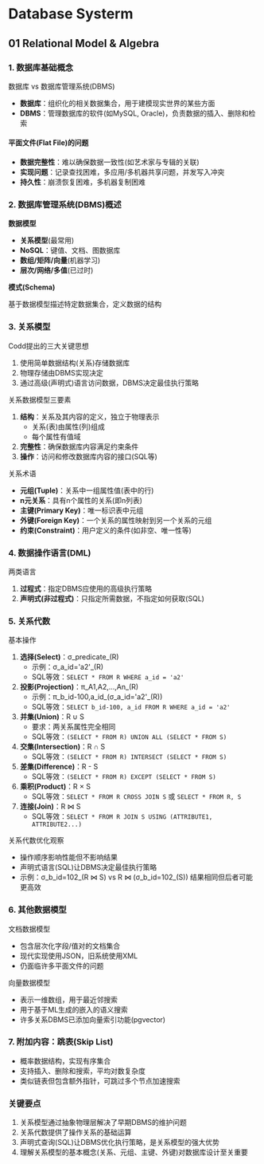 # Database Systerm

## 01 Relational Model & Algebra

### 1. 数据库基础概念

数据库 vs 数据库管理系统(DBMS)

- **数据库**：组织化的相关数据集合，用于建模现实世界的某些方面
- **DBMS**：管理数据库的软件(如MySQL, Oracle)，负责数据的插入、删除和检索

#### 平面文件(Flat File)的问题

- **数据完整性**：难以确保数据一致性(如艺术家与专辑的关联)
- **实现问题**：记录查找困难，多应用/多机器共享问题，并发写入冲突
- **持久性**：崩溃恢复困难，多机器复制困难

### 2. 数据库管理系统(DBMS)概述

**数据模型**

- **关系模型**(最常用)
- **NoSQL**：键值、文档、图数据库
- **数组/矩阵/向量**(机器学习)
- **层次/网络/多值**(已过时)

**模式(Schema)**

基于数据模型描述特定数据集合，定义数据的结构

### 3. 关系模型

Codd提出的三大关键思想

1. 使用简单数据结构(关系)存储数据库
2. 物理存储由DBMS实现决定
3. 通过高级(声明式)语言访问数据，DBMS决定最佳执行策略

关系数据模型三要素

1. **结构**：关系及其内容的定义，独立于物理表示
   - 关系(表)由属性(列)组成
   - 每个属性有值域
2. **完整性**：确保数据库内容满足约束条件
3. **操作**：访问和修改数据库内容的接口(SQL等)

关系术语

- **元组(Tuple)**：关系中一组属性值(表中的行)
- **n元关系**：具有n个属性的关系(即n列表)
- **主键(Primary Key)**：唯一标识表中元组
- **外键(Foreign Key)**：一个关系的属性映射到另一个关系的元组
- **约束(Constraint)**：用户定义的条件(如非空、唯一性等)

### 4. 数据操作语言(DML)

两类语言

1. **过程式**：指定DBMS应使用的高级执行策略
2. **声明式(非过程式)**：只指定所需数据，不指定如何获取(SQL)

### 5. 关系代数

基本操作

1. **选择(Select)**：σ_predicate_(R)
   - 示例：σ_a_id='a2'_(R)
   - SQL等效：`SELECT * FROM R WHERE a_id = 'a2'`
2. **投影(Projection)**：π_A1,A2,...,An_(R)
   - 示例：π_b_id-100,a_id_(σ_a_id='a2'_(R))
   - SQL等效：`SELECT b_id-100, a_id FROM R WHERE a_id = 'a2'`
3. **并集(Union)**：R ∪ S
   - 要求：两关系属性完全相同
   - SQL等效：`(SELECT * FROM R) UNION ALL (SELECT * FROM S)`
4. **交集(Intersection)**：R ∩ S
   - SQL等效：`(SELECT * FROM R) INTERSECT (SELECT * FROM S)`
5. **差集(Difference)**：R - S
   - SQL等效：`(SELECT * FROM R) EXCEPT (SELECT * FROM S)`
6. **乘积(Product)**：R × S
   - SQL等效：`SELECT * FROM R CROSS JOIN S` 或 `SELECT * FROM R, S`
7. **连接(Join)**：R ⋈ S
   - SQL等效：`SELECT * FROM R JOIN S USING (ATTRIBUTE1, ATTRIBUTE2...)`

关系代数优化观察

- 操作顺序影响性能但不影响结果
- 声明式语言(SQL)让DBMS决定最佳执行策略
- 示例：σ_b_id=102_(R ⋈ S) vs R ⋈ (σ_b_id=102_(S)) 结果相同但后者可能更高效

### 6. 其他数据模型

文档数据模型

- 包含层次化字段/值对的文档集合
- 现代实现使用JSON，旧系统使用XML
- 仍面临许多平面文件的问题

向量数据模型

- 表示一维数组，用于最近邻搜索
- 用于基于ML生成的嵌入的语义搜索
- 许多关系DBMS已添加向量索引功能(pgvector)

### 7. 附加内容：跳表(Skip List)

- 概率数据结构，实现有序集合
- 支持插入、删除和搜索，平均对数复杂度
- 类似链表但包含额外指针，可跳过多个节点加速搜索

### 关键要点

1. 关系模型通过抽象物理层解决了早期DBMS的维护问题
2. 关系代数提供了操作关系的基础运算
3. 声明式查询(SQL)让DBMS优化执行策略，是关系模型的强大优势
4. 理解关系模型的基本概念(关系、元组、主键、外键)对数据库设计至关重要